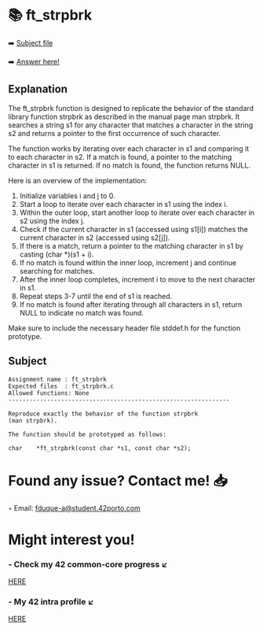 # :books: ft_strpbrk
:arrow_right: [Subject file](./subject.en.txt) 

:arrow_right: [Answer here!](./ft_strpbrk.c)

## Explanation

The ft_strpbrk function is designed to replicate the behavior of the standard library function strpbrk as described in the manual page man strpbrk. It searches a string s1 for any character that matches a character in the string s2 and returns a pointer to the first occurrence of such character.

The function works by iterating over each character in s1 and comparing it to each character in s2. If a match is found, a pointer to the matching character in s1 is returned. If no match is found, the function returns NULL.

Here is an overview of the implementation:

1.   Initialize variables i and j to 0.
2.   Start a loop to iterate over each character in s1 using the index i.
3.   Within the outer loop, start another loop to iterate over each character in s2 using the index j.
4.   Check if the current character in s1 (accessed using s1[i]) matches the current character in s2 (accessed using s2[j]).
5.   If there is a match, return a pointer to the matching character in s1 by casting (char *)(s1 + i).
6.   If no match is found within the inner loop, increment j and continue searching for matches.
7.   After the inner loop completes, increment i to move to the next character in s1.
8.   Repeat steps 3-7 until the end of s1 is reached.
9.   If no match is found after iterating through all characters in s1, return NULL to indicate no match was found.

Make sure to include the necessary header file stddef.h for the function prototype.

## Subject

```
Assignment name	: ft_strpbrk
Expected files	: ft_strpbrk.c
Allowed functions: None
---------------------------------------------------------------

Reproduce exactly the behavior of the function strpbrk
(man strpbrk).

The function should be prototyped as follows:

char	*ft_strpbrk(const char *s1, const char *s2);

```

# Found any issue? Contact me! 📥

◦ Email: fduque-a@student.42porto.com

# Might interest you!

### - Check my 42 common-core progress ↙️

[HERE](https://github.com/fduquea/42cursus)

### - My 42 intra profile ↙️
[HERE](https://profile.intra.42.fr/users/fduque-a)